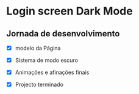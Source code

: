 # Login screen Dark Mode

## Jornada de desenvolvimento
- [x] modelo da Página
- [x] Sistema de modo  escuro
- [x] Animações e afinações finais
- [x] Projecto terminado

